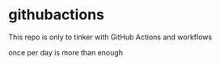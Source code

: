 # githubactions

This repo is only to tinker with GitHub Actions and workflows

once per day is more than enough
